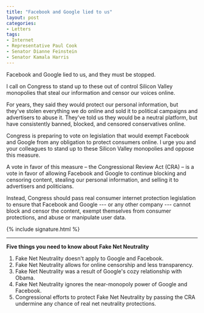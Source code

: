 ```yaml
---
title: "Facebook and Google lied to us"
layout: post
categories:
- Letters
tags:
- Internet
- Representative Paul Cook
- Senator Dianne Feinstein
- Senator Kamala Harris
---
```


Facebook and Google lied to us, and they must be stopped.

I call on Congress to stand up to these out of control Silicon Valley monopolies that steal our information and censor our voices online.

For years, they said they would protect our personal information, but they've stolen everything we do online and sold it to political campaigns and advertisers to abuse it. They've told us they would be a neutral platform, but have consistently banned, blocked, and censored conservatives online.

Congress is preparing to vote on legislation that would exempt Facebook and Google from any obligation to protect consumers online. I urge you and your colleagues to stand up to these Silicon Valley monopolies and oppose this measure.

A vote in favor of this measure – the Congressional Review Act (CRA) – is a vote in favor of allowing Facebook and Google to continue blocking and censoring content, stealing our personal information, and selling it to advertisers and politicians.

Instead, Congress should pass real consumer internet protection legislation to ensure that Facebook and Google --- or any other company --- cannot block and censor the content, exempt themselves from consumer protections, and abuse or manipulate user data.

{% include signature.html %}

---

**Five things you need to know about Fake Net Neutrality**

1. Fake Net Neutrality doesn't apply to Google and Facebook.
2. Fake Net Neutrality allows for online censorship and less transparency.
3. Fake Net Neutrality was a result of Google's cozy relationship with Obama.
4. Fake Net Neutrality ignores the near-monopoly power of Google and Facebook.
5. Congressional efforts to protect Fake Net Neutrality by passing the CRA undermine any chance of real net neutrality protections.
